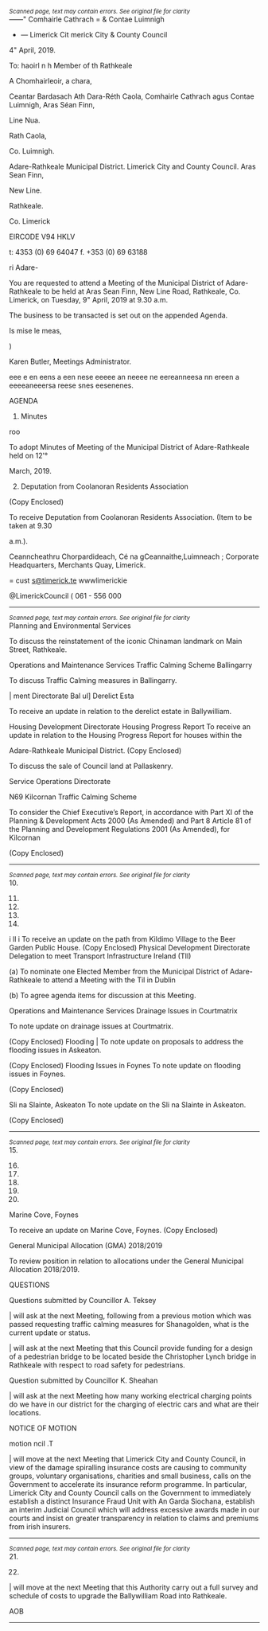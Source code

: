*<small>Scanned page, text may contain errors. See original file for clarity</small>*  
_—_—" Comhairle Cathrach
= & Contae Luimnigh
* — Limerick Cit
merick City
& County Council

4" April, 2019.

To: haoirl n h Member of th
Rathkeale

A Chomhairleoir, a chara,

Ceantar Bardasach Ath Dara-Réth Caola,
Comhairle Cathrach agus Contae Luimnigh,
Aras Séan Finn,

Line Nua.

Rath Caola,

Co. Luimnigh.

Adare-Rathkeale Municipal District.
Limerick City and County Council.
Aras Sean Finn,

New Line.

Rathkeale.

Co. Limerick

EIRCODE V94 HKLV

t: 4353 (0) 69 64047
f. +353 (0) 69 63188

ri Adare-

You are requested to attend a Meeting of the Municipal District of Adare-Rathkeale to be held at
Aras Sean Finn, New Line Road, Rathkeale, Co. Limerick, on Tuesday, 9" April, 2019 at 9.30 a.m.

The business to be transacted is set out on the appended Agenda.

Is mise le meas,

)

Karen Butler,
Meetings Administrator.

eee e en eens a een nese eeeee an neeee ne eereanneesa nn ereen a eeeeaneeersa reese snes eesenenes.

AGENDA

1. Minutes

roo

To adopt Minutes of Meeting of the Municipal District of Adare-Rathkeale held on 12'°

March, 2019.

2. Deputation from Coolanoran Residents Association

(Copy Enclosed)

To receive Deputation from Coolanoran Residents Association. (Item to be taken at 9.30

a.m.).

Ceanncheathru Chorpardideach, Cé na gCeannaithe,Luimneach ;
Corporate Headquarters, Merchants Quay, Limerick.

= cust s@timerick.te
wwwlimerickie

@LimerickCouncil
( 061 - 556 000

---
*<small>Scanned page, text may contain errors. See original file for clarity</small>*  
Planning and Environmental Services

To discuss the reinstatement of the iconic Chinaman landmark on Main Street, Rathkeale.

Operations and Maintenance Services
Traffic Calming Scheme Ballingarry

To discuss Traffic Calming measures in Ballingarry.

| ment Directorate
Bal ul] Derelict Esta

To receive an update in relation to the derelict estate in Ballywilliam.

Housing Development Directorate
Housing Progress Report
To receive an update in relation to the Housing Progress Report for houses within the

Adare-Rathkeale Municipal District.
(Copy Enclosed)

To discuss the sale of Council land at Pallaskenry.

Service Operations Directorate

N69 Kilcornan Traffic Calming Scheme

To consider the Chief Executive’s Report, in accordance with Part XI of the Planning &
Development Acts 2000 (As Amended) and Part 8 Article 81 of the Planning and
Development Regulations 2001 (As Amended), for Kilcornan

(Copy Enclosed)

---
*<small>Scanned page, text may contain errors. See original file for clarity</small>*  
10.

11.

12.

13.

14.

i ll i
To receive an update on the path from Kildimo Village to the Beer Garden Public House.
(Copy Enclosed)
Physical Development Directorate
Delegation to meet Transport Infrastructure Ireland (TIl)

(a) To nominate one Elected Member from the Municipal District of Adare-Rathkeale to
attend a Meeting with the Til in Dublin

(b) To agree agenda items for discussion at this Meeting.

Operations and Maintenance Services
Drainage Issues in Courtmatrix

To note update on drainage issues at Courtmatrix.

(Copy Enclosed)
Flooding |
To note update on proposals to address the flooding issues in Askeaton.

(Copy Enclosed)
Flooding Issues in Foynes
To note update on flooding issues in Foynes.

(Copy Enclosed)

Sli na Slainte, Askeaton
To note update on the Sli na Slainte in Askeaton.

(Copy Enclosed)

---
*<small>Scanned page, text may contain errors. See original file for clarity</small>*  
15.

16.

17.

18.

19.

20.

Marine Cove, Foynes

To receive an update on Marine Cove, Foynes.
(Copy Enclosed)

General Municipal Allocation (GMA) 2018/2019

To review position in relation to allocations under the General Municipal Allocation
2018/2019.

QUESTIONS

Questions submitted by Councillor A. Teksey

| will ask at the next Meeting, following from a previous motion which was passed
requesting traffic calming measures for Shanagolden, what is the current update or
status.

| will ask at the next Meeting that this Council provide funding for a design of a pedestrian
bridge to be located beside the Christopher Lynch bridge in Rathkeale with respect to
road safety for pedestrians.

Question submitted by Councillor K. Sheahan

| will ask at the next Meeting how many working electrical charging points do we have in
our district for the charging of electric cars and what are their locations.

NOTICE OF MOTION

motion ncil .T

| will move at the next Meeting that Limerick City and County Council, in view of the
damage spiralling insurance costs are causing to community groups, voluntary
organisations, charities and small business, calls on the Government to accelerate its
insurance reform programme. In particular, Limerick City and County Council calls on the
Government to immediately establish a distinct Insurance Fraud Unit with An Garda
Siochana, establish an interim Judicial Council which will address excessive awards made
in our courts and insist on greater transparency in relation to claims and premiums from
irish insurers.

---
*<small>Scanned page, text may contain errors. See original file for clarity</small>*  
21.

22.

| will move at the next Meeting that this Authority carry out a full survey and schedule of
costs to upgrade the Ballywilliam Road into Rathkeale.

AOB

---
